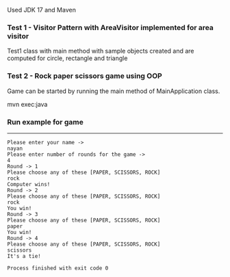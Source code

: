 
Used JDK 17 and Maven

### Test 1 - Visitor Pattern with AreaVisitor implemented for area visitor
Test1 class with main method with sample objects created and are computed for circle, rectangle and triangle

### Test 2 - Rock paper scissors game using OOP

Game can be started by running the main method of MainApplication class.

mvn exec:java


### Run example for game

---
```text
Please enter your name -> 
nayan
Please enter number of rounds for the game -> 
4
Round -> 1
Please choose any of these [PAPER, SCISSORS, ROCK]
rock
Computer wins!
Round -> 2
Please choose any of these [PAPER, SCISSORS, ROCK]
rock
You win!
Round -> 3
Please choose any of these [PAPER, SCISSORS, ROCK]
paper
You win!
Round -> 4
Please choose any of these [PAPER, SCISSORS, ROCK]
scissors
It's a tie!

Process finished with exit code 0
```
